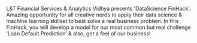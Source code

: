 L&T Financial Services & Analytics Vidhya presents ‘DataScience FinHack’.
Amazing opportunity for all creative nerds to apply their data science & machine learning skillset to best solve a real business problem.
In this FinHack, you will develop a model for our most common but real challenge ‘Loan Default Prediction’ & also, get a feel of our business!
